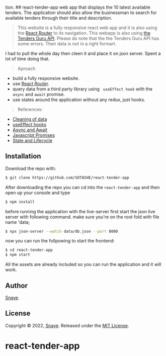 tion.
﻿## react-tender-app
web app that displays the 10 latest available tenders. The application should also allow the businessman to search for available tenders through their title and description.



>  This website is a fully responsive react web app and it is also using the [React Router](https://reacttraining.com/react-router/) to its navigation. This webapp is also using [ the Tenders Guru API]([https://tenders.guru/hu/api],).
Please do note that the the Tenders Guru API has some errors. Their data is not in a right formart.

I had to pull the whole day then cleen it and place it on json server. Spent a lot of time doing that.



> Aproach
  * build a fully responsive website.
  * use [React Router](https://reacttraining.com/react-router/).
  * query data from a third party library using ` useEffect hook` with the `async` and `await` promise.
  * use  states around the application without any redux, just hooks.
  
  
  > References:
  * [Cleaning of data](https://www.npmjs.com/package/json-server) 
  * [useEffect hooks](https://reactjs.org/docs/hooks-effect.html)
  * [Async and Await](https://developer.mozilla.org/en-US/docs/Web/JavaScript/Reference/Statements/async_function)
  * [Javascript Promises](https://developer.mozilla.org/en-US/docs/Web/JavaScript/Reference/Global_Objects/Promise)
  * [State and Lifecycle](https://reactjs.org/docs/state-and-lifecycle.html)

## Installation

Download the repo with:

```bash
$ git clone https://github.com/SOTASHE/react-tender-app
```

After downloading the repo you can cd into the `react-tender-app` and then open up your console and type 

```bash
$ npm install
```

before  running the application with the live-server first start the json live server with following command. make sure you're on the root fold with file name 'data;

```bash
$ npx json-server --watch data/db.json --port 8000
```

now you can run the follpowing to start the frontend:
```bash
$ cd react-tender-app
$ npm start
```

All the assets are already included so you can run the application and it will work. 


## Author

[Snaye](https://github.com/SOTASHE).

## License 

Copyright © 2022, [Snaye](https://github.com/SOTASHE).
Released under the [MIT License](LICENSE).
# react-tender-app
